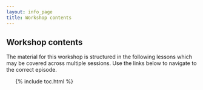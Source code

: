 ```yaml
---
layout: info_page
title: Workshop contents
---
```


## Workshop contents

The material for this workshop is structured in the following lessons which may be covered across multiple sessions. Use the links below to navigate to the correct episode.

<ol>
{% include toc.html %}
</ol>

